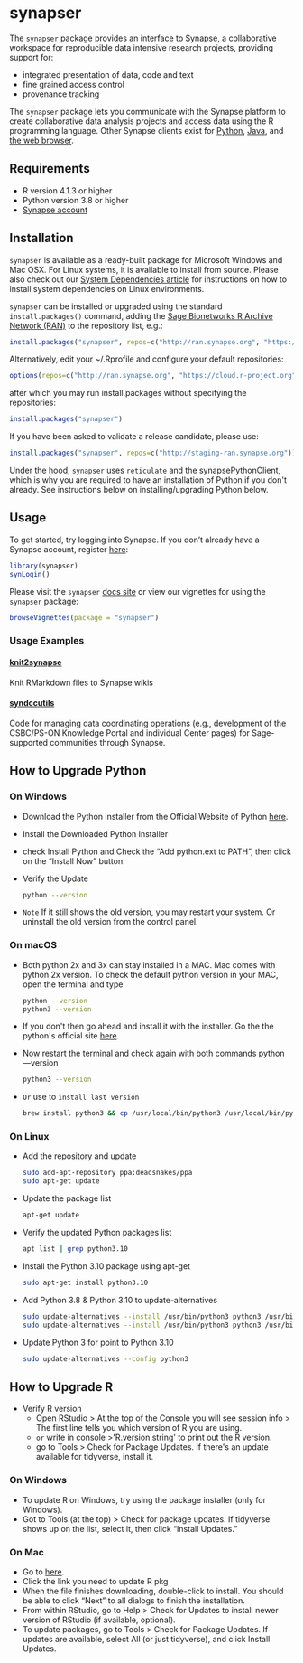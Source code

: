 
<!-- README.md is generated from README.Rmd. Please modify README.Rmd and run `pkgdown::build_site()` to update README.md -->

# synapser

The `synapser` package provides an interface to
[Synapse](http://www.synapse.org), a collaborative workspace for
reproducible data intensive research projects, providing support for:

* integrated presentation of data, code and text
* fine grained access control
* provenance tracking

The `synapser` package lets you communicate with the Synapse platform to
create collaborative data analysis projects and access data using the R
programming language. Other Synapse clients exist for
[Python](https://python-docs.synapse.org/build/html/index.html),
[Java](https://github.com/Sage-Bionetworks/Synapse-Repository-Services/tree/develop),
and [the web browser](https://www.synapse.org).

## Requirements

- R version 4.1.3 or higher
- Python version 3.8 or higher
- [Synapse account](https://www.synapse.org/#!RegisterAccount:0)

## Installation

`synapser` is available as a ready-built package for Microsoft Windows
and Mac OSX. For Linux systems, it is available to install from source.
Please also check out our [System Dependencies
article](https://r-docs.synapse.org/articles/systemDependencies.html) for instructions on how to
install system dependencies on Linux environments.

`synapser` can be installed or upgraded using the standard `install.packages()` command,
adding the [Sage Bionetworks R Archive Network (RAN)](http://ran.synapse.org/) to the
repository list, e.g.:


```r
install.packages("synapser", repos=c("http://ran.synapse.org", "https://cloud.r-project.org"))
```

Alternatively, edit your ~/.Rprofile and configure your default repositories:


```r
options(repos=c("http://ran.synapse.org", "https://cloud.r-project.org"))
```

after which you may run install.packages without specifying the repositories:


```r
install.packages("synapser")
```

If you have been asked to validate a release candidate, please use:


```r
install.packages("synapser", repos=c("http://staging-ran.synapse.org"))
```

Under the hood, `synapser` uses `reticulate` and the synapsePythonClient, which
is why you are required to have an installation of Python if you don't already.
See instructions below on installing/upgrading Python below.

## Usage

To get started, try logging into Synapse. If you don’t already have a
Synapse account, register [here](https://www.synapse.org/register):


```r
library(synapser)
synLogin()
```

Please visit the `synapser` [docs site](https://r-docs.synapse.org/) or view our vignettes for using the `synapser` package:


```r
browseVignettes(package = "synapser")
```

### Usage Examples

#### [knit2synapse](https://github.com/Sage-Bionetworks/knit2synapse)

Knit RMarkdown files to Synapse wikis

#### [syndccutils](https://github.com/Sage-Bionetworks/syndccutils)

Code for managing data coordinating operations (e.g., development of the CSBC/PS-ON Knowledge Portal and individual Center pages) for Sage-supported communities through Synapse.

## How to Upgrade Python

### On Windows

- Download the Python installer from the Official Website of Python
[here](https://www.python.org/downloads/windows/).
- Install the Downloaded Python Installer
- check Install Python and Check the “Add python.ext to PATH”, then click on the “Install Now” button.
- Verify the Update

  
  ```bash
  python --version
  ```

- `Note` If it still shows the old version, you may restart your system. Or uninstall the old version from the control panel.

### On macOS

- Both python 2x and 3x can stay installed in a MAC. Mac comes with python 2x version. To check the default python version in your MAC, open the terminal and type

  
  ```bash
  python --version
  python3 --version
  ```

- If you don't then go ahead and install it with the installer. Go the the python's official site
[here](https://www.python.org/downloads/mac-osx/).

- Now restart the terminal and check again with both commands python —version

  
  ```bash
  python3 --version
  ```

- `Or` use to `install last version`

  
  ```bash
  brew install python3 && cp /usr/local/bin/python3 /usr/local/bin/python
  ```

### On Linux

- Add the repository and update

  
  ```bash
  sudo add-apt-repository ppa:deadsnakes/ppa
  sudo apt-get update
  ```

- Update the package list

  
  ```bash
  apt-get update
  ```

- Verify the updated Python packages list

    
    ```bash
    apt list | grep python3.10
    ```

- Install the Python 3.10 package using apt-get

    
    ```bash
    sudo apt-get install python3.10
    ```

- Add Python 3.8 & Python 3.10 to update-alternatives

  
  ```bash
  sudo update-alternatives --install /usr/bin/python3 python3 /usr/bin/python3.8 1
  sudo update-alternatives --install /usr/bin/python3 python3 /usr/bin/python3.10 2
  ```

- Update Python 3 for point to Python 3.10

  
  ```bash
  sudo update-alternatives --config python3
  ```

## How to Upgrade R

- Verify R version
  - Open RStudio > At the top of the Console you will see session info > The first line tells you which version of R you are using.
  - `or` write in console >'R.version.string' to print out the R version.
  - go to Tools > Check for Package Updates. If there's an update available for tidyverse, install it.

### On Windows

- To update R on Windows, try using the package installer (only for Windows).
- Got to Tools (at the top) > Check for package updates. If tidyverse shows up on the list, select it, then click “Install Updates.”

### On Mac

- Go to
[here](https://cloud.r-project.org/bin/macosx/).
- Click the link you need to update R pkg
- When the file finishes downloading, double-click to install. You should be able to click “Next” to all dialogs to finish the installation.
- From within RStudio, go to Help > Check for Updates to install newer version of RStudio (if available, optional).
- To update packages, go to Tools > Check for Package Updates. If updates are available, select All (or just tidyverse), and click Install Updates.

